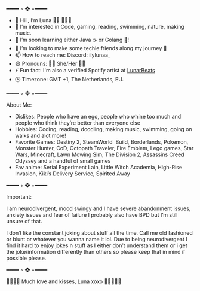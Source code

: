 ━━━━ ◦ ❖ ◦━━━━
- 👋 Hiii, I’m Luna 🏳️‍⚧️ 🩷💛🩵
- 👀 I’m interested in Code, gaming, reading, swimming, nature, making music.
- 🌱 I’m soon learning either Java ☕️ or Golang 💙!
- 💞️ I’m looking to make some techie friends along my journey 🥰
- 📫 How to reach me: Discord: ilylunaa_
- 😄 Pronouns: 🏳️‍⚧️ She/Her 🏳️‍⚧️
- ⚡ Fun fact: I'm also a verified Spotify artist at [LunarBeats](https://open.spotify.com/artist/5FXnaLGaBZT2xhDwmhGQnM)
- 🕒 Timezone: GMT +1, The Netherlands, EU.

  
━━━━ ◦ ❖ ◦━━━━


About Me:

- Dislikes: People who have an ego, people who whine too much and people who think they’re better than everyone else
- Hobbies: Coding, reading, doodling, making music, swimming, going on walks and alot more!
- Favorite Games: Destiny 2, SteamWorld  Build, Borderlands, Pokemon, Monster Hunter, CoD, Octopath Traveler, Fire Emblem, Lego games, Star Wars, Minecraft, Lawn Mowing Sim, The Division 2, Assassins Creed Odyssey and a handful of small games
- Fav anime: Serial Experiment Lain, Little Witch Academia, High-Rise Invasion, Kiki’s Delivery Service, Spirited Away

━━━━ ◦ ❖ ◦━━━━


Important: 

I am neurodivergent, mood swingy and I have severe abandonment issues, anxiety issues and fear of failure I probably also have BPD but I’m still unsure of that.

I don’t like the constant joking about stuff all the time. Call me old fashioned or blunt or whatever you wanna name it lol. Due to being neurodivergent I find it hard to enjoy jokes n stuff as I either don’t understand them or i get the joke/information differently than others so please keep that in mind if possible please.



━━━━ ◦ ❖ ◦━━━━

🏳️‍⚧️🏳️‍🌈 Much love and kisses, Luna xoxo 💋🏳️‍🌈🏳️‍⚧️
